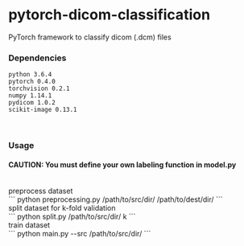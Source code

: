 # pytorch-dicom-classification
PyTorch framework to classify dicom (.dcm) files 
<br>

### Dependencies
```
python 3.6.4
pytorch 0.4.0
torchvision 0.2.1
numpy 1.14.1
pydicom 1.0.2
scikit-image 0.13.1
```
<br>


### Usage
#### CAUTION: You must define your own labeling function in model.py
<br>
preprocess dataset
<br>
```
python preprocessing.py /path/to/src/dir/ /path/to/dest/dir/
```
<br>
split dataset for k-fold validation
<br>
```
python split.py /path/to/src/dir/ k
```
<br>
train dataset
<br>
```
python main.py --src /path/to/src/dir/
```
<br>
